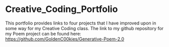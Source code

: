 # Creative_Coding_Portfolio
This portfolio provides links to four projects that I have improved upon in some way for my Creative Coding class. 
The link to my github repository for my Poem project can be found here: https://github.com/GoldenC00kies/Generative-Poem-2.0 
